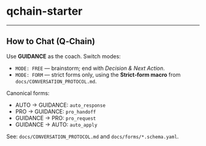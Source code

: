 # qchain-starter
---

## How to Chat (Q‑Chain)

Use **GUIDANCE** as the coach. Switch modes:

- `MODE: FREE` — brainstorm; end with *Decision & Next Action*.
- `MODE: FORM` — strict forms only, using the **Strict‑form macro** from `docs/CONVERSATION_PROTOCOL.md`.

Canonical forms:
- AUTO → GUIDANCE: `auto_response`
- PRO → GUIDANCE: `pro_handoff`
- GUIDANCE → PRO: `pro_request`
- GUIDANCE → AUTO: `auto_apply`

See: `docs/CONVERSATION_PROTOCOL.md` and `docs/forms/*.schema.yaml`.
